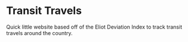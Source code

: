 # Transit Travels
Quick little website based off of the Eliot Deviation Index to track transit travels around the country.

